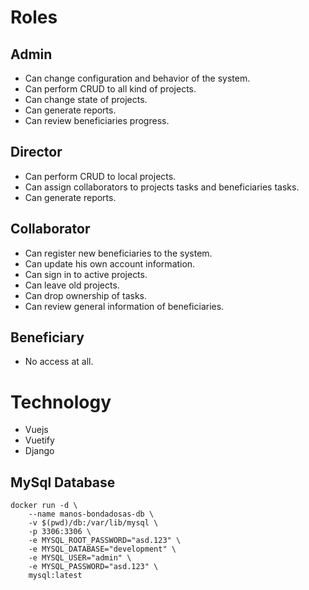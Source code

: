 # Roles

## Admin
- Can change configuration and behavior of the system.
- Can perform CRUD to all kind of projects.
- Can change state of projects.
- Can generate reports.
- Can review beneficiaries progress.

## Director
- Can perform CRUD to local projects.
- Can assign collaborators to projects tasks and beneficiaries tasks.
- Can generate reports.

## Collaborator
- Can register new beneficiaries to the system. 
- Can update his own account information. 
- Can sign in to active projects.
- Can leave old projects.
- Can drop ownership of tasks.
- Can review general information of beneficiaries.

## Beneficiary
- No access at all.

# Technology
- Vuejs
- Vuetify
- Django

## MySql Database

``` 
docker run -d \
    --name manos-bondadosas-db \
    -v $(pwd)/db:/var/lib/mysql \
    -p 3306:3306 \
    -e MYSQL_ROOT_PASSWORD="asd.123" \
    -e MYSQL_DATABASE="development" \
    -e MYSQL_USER="admin" \
    -e MYSQL_PASSWORD="asd.123" \
    mysql:latest
```